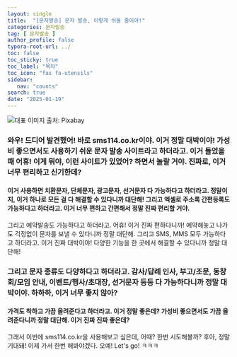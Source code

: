 ```yaml
---
layout: single
title:  "[문자발송] 문자 발송, 이렇게 쉬울 줄이야!"
categories: 문자발송
tag: [ 문자발송 ]
author_profile: false
typora-root-url: ../
toc: false
toc_sticky: true
toc_label: "목차"
toc_icon: "fas fa-utensils"
sidebar:
   nav: "counts"
search: true
date: "2025-01-19"
---
```


![대표 이미지](https://pixabay.com/get/gf60685a492dba99276170a88d46a761285c6695b7fc034004ef6453fe4192e60dc36640d1d2d82ff6d5eec381c2e6fa64ea6c7632318cbb81c36b9f0f550fb7b_640.jpg) 출처: Pixabay <!-- Markdown 이미지 삽입 -->

### 와우! 드디어 발견했어! 바로 sms114.co.kr이야. 이거 정말 대박이야! 가성비 좋으면서도 사용하기 쉬운 문자 발송 사이트라고 하더라고. 이거 들었을 때 어휴! 이게 뭐야, 이런 사이트가 있었어? 하면서 놀랄 거야. 진짜로, 이거 너무 편리하고 신기한데? 

#### 이거 사용하면 치환문자, 단체문자, 광고문자, 선거문자 다 가능하다고 하더라고. 정말이지, 이거 하나로 모든 걸 다 해결할 수 있다니까 대단해! 그리고 엑셀로 주소록 간편등록도 가능하다고 하더라고. 이거 너무 편하고 간편해서 정말 진짜 편리할 거야.

그리고 예약발송도 가능하다고 하더라고. 어휴! 이거 진짜 편하다니까! 예약해놓고 나가도 걱정없이 문자를 보낼 수 있다니까 정말 대단해. 그리고 SMS, MMS 모두 가능하다고 하더라고. 이거 진짜 대박이야! 다양한 기능을 한 곳에서 해결할 수 있다니까 정말 대단해!

### 그리고 문자 종류도 다양하다고 하더라고. 감사/답례 인사, 부고/조문, 동창회/모임 안내, 이벤트/행사/초대장, 선거문자 등등 다 가능하다니까 정말 대박이야. 하하하, 이거 너무 좋지 않아? 

#### 가격도 착하고 가끔 올려준다고 하더라고. 이거 정말 좋은데? 가성비 좋으면서도 가끔 올려준다니까 정말 대단해. 이거 진짜 진짜 좋은데? 

그래서 이번에 sms114.co.kr을 사용해보고 싶은데, 어때? 한번 시도해볼까? 후아, 정말 기대돼! 이제 가서 한번 해봐야겠다. 오예! Let's go! ㅋㅋㅋ
